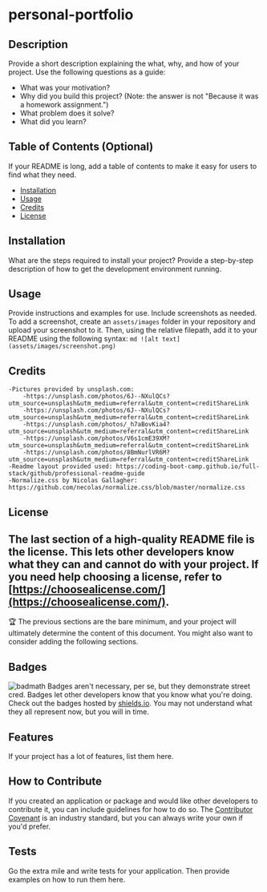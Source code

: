 # personal-portfolio

## Description

Provide a short description explaining the what, why, and how of your project. Use the following questions as a guide:

- What was your motivation?
- Why did you build this project? (Note: the answer is not "Because it was a homework assignment.")
- What problem does it solve?
- What did you learn?

## Table of Contents (Optional)

If your README is long, add a table of contents to make it easy for users to find what they need.

- [Installation](#installation)
- [Usage](#usage)
- [Credits](#credits)
- [License](#license)

## Installation

What are the steps required to install your project? Provide a step-by-step description of how to get the development environment running.

## Usage

Provide instructions and examples for use. Include screenshots as needed.
To add a screenshot, create an `assets/images` folder in your repository and upload your screenshot to it. Then, using the relative filepath, add it to your README using the following syntax:
`md ![alt text](assets/images/screenshot.png) `

## Credits

    -Pictures provided by unsplash.com:
        -https://unsplash.com/photos/6J--NXulQCs?utm_source=unsplash&utm_medium=referral&utm_content=creditShareLink
        -https://unsplash.com/photos/6J--NXulQCs?utm_source=unsplash&utm_medium=referral&utm_content=creditShareLink
        -https://unsplash.com/photos/_h7aBovKia4?utm_source=unsplash&utm_medium=referral&utm_content=creditShareLink
        -https://unsplash.com/photos/V6s1cmE39XM?utm_source=unsplash&utm_medium=referral&utm_content=creditShareLink
        -https://unsplash.com/photos/8BmNurlVR6M?utm_source=unsplash&utm_medium=referral&utm_content=creditShareLink
    -Readme layout provided used: https://coding-boot-camp.github.io/full-stack/github/professional-readme-guide
    -Normalize.css by Nicolas Gallagher: https://github.com/necolas/normalize.css/blob/master/normalize.css

## License

## The last section of a high-quality README file is the license. This lets other developers know what they can and cannot do with your project. If you need help choosing a license, refer to [https://choosealicense.com/](https://choosealicense.com/).

🏆 The previous sections are the bare minimum, and your project will ultimately determine the content of this document. You might also want to consider adding the following sections.

## Badges

![badmath](https://img.shields.io/github/languages/top/nielsenjared/badmath)
Badges aren't necessary, per se, but they demonstrate street cred. Badges let other developers know that you know what you're doing. Check out the badges hosted by [shields.io](https://shields.io/). You may not understand what they all represent now, but you will in time.

## Features

If your project has a lot of features, list them here.

## How to Contribute

If you created an application or package and would like other developers to contribute it, you can include guidelines for how to do so. The [Contributor Covenant](https://www.contributor-covenant.org/) is an industry standard, but you can always write your own if you'd prefer.

## Tests

Go the extra mile and write tests for your application. Then provide examples on how to run them here.

